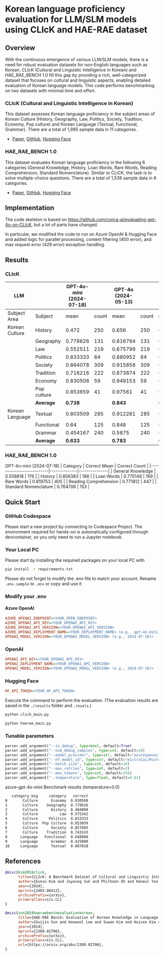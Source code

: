 # Korean language proficiency evaluation for LLM/SLM models using CLIcK and HAE-RAE dataset

## Overview

With the continuous emergence of various LLM/SLM models, there is a need for robust evaluation datasets for non-English languages such as Korean. CLIcK (Cultural and Linguistic Intelligence in Korean) and HAE_RAE_BENCH 1.0 fill this gap by providing a rich, well-categorized dataset that focuses on cultural and linguistic aspects, enabling detailed evaluation of Korean language models. This code performs benchmarking on two datasets with minimal time and effort.

### CLIcK (Cultural and Linguistic Intelligence in Korean)
This dataset assesses Korean language proficiency in the subject areas of Korean Culture (History, Geography, Law, Politics, Society, Tradition, Economy, Pop culture) and Korean Language (Textual, Functional, Grammar). There are a total of 1,995 sample data in 11 categories.

- [Paper](https://arxiv.org/abs/2403.06412), [GitHub](https://github.com/rladmstn1714/CLIcK), [Hugging Face](https://huggingface.co/datasets/EunsuKim/CLIcK)

### HAE_RAE_BENCH 1.0
This dataset evaluates Korean language proficiency in the following 6 categories (General Knowledge, History, Loan Words, Rare Words, Reading Comprehension, Standard Nomenclature). Similar to CLiCK, the task is to solve multiple-choice questions. There are a total of 1,538 sample data in 6 categories.

- [Paper](https://arxiv.org/abs/2309.02706), [GitHub](https://github.com/HAE-RAE/HAE-RAE-BENCH), [Hugging Face](https://huggingface.co/datasets/HAERAE-HUB/HAE_RAE_BENCH_1.0)

## Implementation

The code skeleton is based on https://github.com/corca-ai/evaluating-gpt-4o-on-CLIcK, but a lot of parts have changed. 

In particular, we modified the code to run on Azure OpenAI & Hugging Face and added logic for parallel processing, content filtering (400 error), and max request error (429 error) exception handling. 

## Results

### CLIcK

| LLM             |             | GPT-4o-mini (2024-07-18) |       | GPT-4o (2024-05-13) |       | GPT-4 (turbo-2024-04-09) |       |
|-----------------|-------------|--------------------------|-------|---------------------|-------|--------------------------------|-------|
| Subject Area    | Subject     | mean                     | count | mean                | count | mean                           | count |
| Korean Culture  | History     | 0.472                    | 250   | 0.656               | 250   | 0.384                          | 250   |
|                 | Geography   | 0.778626                 | 131   | 0.816794            | 131   | 0.763359                       | 131   |
|                 | Law         | 0.552511                 | 219   | 0.675799            | 219   | 0.579909                       | 219   |
|                 | Politics    | 0.833333                 | 84    | 0.880952            | 84    | 0.880952                       | 84    |
|                 | Society     | 0.864078                 | 309   | 0.915858            | 309   | 0.841424                       | 309   |
|                 | Tradition   | 0.716216                 | 222   | 0.873874            | 222   | 0.761261                       | 222   |
|                 | Economy     | 0.830508                 | 59    | 0.949153            | 59    | 0.864407                       | 59    |
|                 | Pop culture | 0.853659                 | 41    | 0.97561             | 41    | 0.878049                       | 41    |
|                 | **Average**     | **0.738**                    |       | **0.843**               |       | **0.744**                          |       |
| Korean Language | Textual     | 0.803509                 | 285   | 0.912281            | 285   | 0.859649                       | 285   |
|                 | Functional  | 0.64                     | 125   | 0.848               | 125   | 0.728                          | 125   |
|                 | Grammar     | 0.454167                 | 240   | 0.5875              | 240   | 0.3                            | 240   |
|                 | **Average**     | **0.633**                    |       | **0.783**               |       | **0.629**                          |       |

### HAE_RAE_BENCH 1.0

GPT-4o-mini (2024-07-18)
| Category                 | Correct Mean | Correct Count |
|--------------------------|--------------|---------------|
| General Knowledge        | 0.556818     | 176           |
| History                  | 0.856383     | 188           |
| Loan Words               | 0.775148     | 169           |
| Rare Words               | 0.819753     | 405           |
| Reading Comprehension    | 0.771812     | 447           |
| Standard Nomenclature    | 0.764706     | 153           |

## Quick Start

### GitHub Codespace
Please start a new project by connecting to Codespace Project. The environment required for hands-on is automatically configured through devcontainer, so you only need to run a Jupyter notebook.

### Your Local PC
Please start by installing the required packages on your local PC with

```bash
pip install -r requirements.txt
```

Please do not forget to modify the .env file to match your account. Rename `.env.sample` to `.env` or copy and use it

### Modify your .env

#### Azure OpenAI
```ini
AZURE_OPENAI_ENDPOINT=<YOUR_OPEN_ENDPOINT>
AZURE_OPENAI_API_KEY=<YOUR_OPENAI_API_KEY>
AZURE_OPENAI_API_VERSION=<YOUR_OPENAI_API_VERSION>
AZURE_OPENAI_DEPLOYMENT_NAME=<YOUR_DEPLOYMENT_NAME> (e.g., gpt-4o-mini)>
OPENAI_MODEL_VERSION=<YOUR_OPENAI_MODEL_VERSION> (e.g., 2024-07-18)>
```

### OpenAI
```ini
OPENAI_API_KEY=<YOUR_OPENAI_API_KEY>
OPENAI_DEPLOYMENT_NAME=<YOUR_OPENAI_API_VERSION>
OPENAI_MODEL_VERSION=<YOUR_OPENAI_MODEL_VERSION> (e.g., 2024-07-18)>
```

### Hugging Face
```ini
HF_API_TOKEN=<YOUR_HF_API_TOKEN>
```

Execute the command to perform the evaluation. (The evaluation results are saved in the `./results` folder and `./evals`.)
   
```bash
python click_main.py

python haerae_main.py

```

### Tunable parameters
```python
parser.add_argument("--is_debug", type=bool, default=True)
parser.add_argument("--num_debug_samples", type=int, default=20)
parser.add_argument("--model_provider", type=str, default="azureopenai")
parser.add_argument("--hf_model_id", type=str, default="mistralai/Mistral-7B-Instruct-v0.2")
parser.add_argument("--batch_size", type=int, default=10)
parser.add_argument("--max_retries", type=int, default=3)
parser.add_argument("--max_tokens", type=int, default=256)
parser.add_argument("--temperature", type=float, default=0.01)
```

azure-gpt-4o-mini Benchmark results (temperature=0.0)
```bash
   category_big     category   correct
0       Culture      Economy  0.830508
1       Culture    Geography  0.778626
2       Culture      History  0.484000
3       Culture          Law  0.575342
4       Culture     Politics  0.833333
5       Culture  Pop Culture  0.853659
6       Culture      Society  0.857605
7       Culture    Tradition  0.743243
8      Language   Functional  0.648000
9      Language      Grammar  0.425000
10     Language      Textual  0.807018
```


## References

```bibtex
@misc{kim2024click,
      title={CLIcK: A Benchmark Dataset of Cultural and Linguistic Intelligence in Korean}, 
      author={Eunsu Kim and Juyoung Suk and Philhoon Oh and Haneul Yoo and James Thorne and Alice Oh},
      year={2024},
      eprint={2403.06412},
      archivePrefix={arXiv},
      primaryClass={cs.CL}
}

@misc{son2024haeraebenchevaluationkorean,
      title={HAE-RAE Bench: Evaluation of Korean Knowledge in Language Models}, 
      author={Guijin Son and Hanwool Lee and Suwan Kim and Huiseo Kim and Jaecheol Lee and Je Won Yeom and Jihyu Jung and Jung Woo Kim and Songseong Kim},
      year={2024},
      eprint={2309.02706},
      archivePrefix={arXiv},
      primaryClass={cs.CL},
      url={https://arxiv.org/abs/2309.02706}, 
}
```